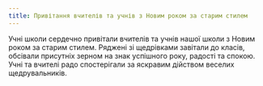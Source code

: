 ```yaml
---
title: Привітання вчителів та учнів з Новим роком за старим стилем
---
```


Учні школи сердечно привітали вчителів та учнів нашої школи з Новим роком за старим стилем. Ряджені зі щедрівками завітали до класів, обсівали присутніх зерном на знак успішного року, радості та спокою. Учні та вчителі радо спостерігали за яскравим дійством веселих щедрувальників.

<slideshow id="72157661346346053"></slideshow>
